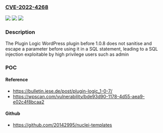 ### [CVE-2022-4268](https://cve.mitre.org/cgi-bin/cvename.cgi?name=CVE-2022-4268)
![](https://img.shields.io/static/v1?label=Product&message=Plugin%20Logic&color=blue)
![](https://img.shields.io/static/v1?label=Version&message=0%3C%201.0.8%20&color=brighgreen)
![](https://img.shields.io/static/v1?label=Vulnerability&message=CWE-89%20SQL%20Injection&color=brighgreen)

### Description

The Plugin Logic WordPress plugin before 1.0.8 does not sanitise and escape a parameter before using it in a SQL statement, leading to a SQL injection exploitable by high privilege users such as admin

### POC

#### Reference
- https://bulletin.iese.de/post/plugin-logic_1-0-7/
- https://wpscan.com/vulnerability/bde93d90-1178-4d55-aea9-e02c4f8bcaa2

#### Github
- https://github.com/20142995/nuclei-templates

